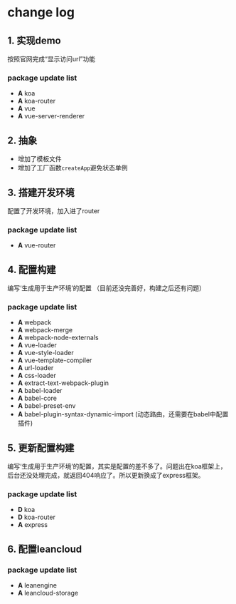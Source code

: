 # change log

## 1. 实现demo
按照官网完成“显示访问url”功能

### package update list
- **A** koa
- **A** koa-router
- **A** vue
- **A** vue-server-renderer

## 2. 抽象
- 增加了模板文件
- 增加了工厂函数`createApp`避免状态单例

## 3. 搭建开发环境
配置了开发环境，加入进了router

### package update list
- **A** vue-router

## 4. 配置构建
编写‘生成用于生产环境’的配置
（目前还没完善好，构建之后还有问题）

### package update list
- **A** webpack
- **A** webpack-merge
- **A** webpack-node-externals
- **A** vue-loader
- **A** vue-style-loader
- **A** vue-template-compiler
- **A** url-loader
- **A** css-loader
- **A** extract-text-webpack-plugin
- **A** babel-loader
- **A** babel-core
- **A** babel-preset-env
- **A** babel-plugin-syntax-dynamic-import (动态路由，还需要在babel中配置插件)

## 5. 更新配置构建
编写‘生成用于生产环境’的配置，其实是配置的差不多了。问题出在koa框架上，后台还没处理完成，就返回404响应了。所以更新换成了express框架。

### package update list
- **D** koa
- **D** koa-router
- **A** express

## 6. 配置leancloud

### package update list
- **A** leanengine
- **A** leancloud-storage